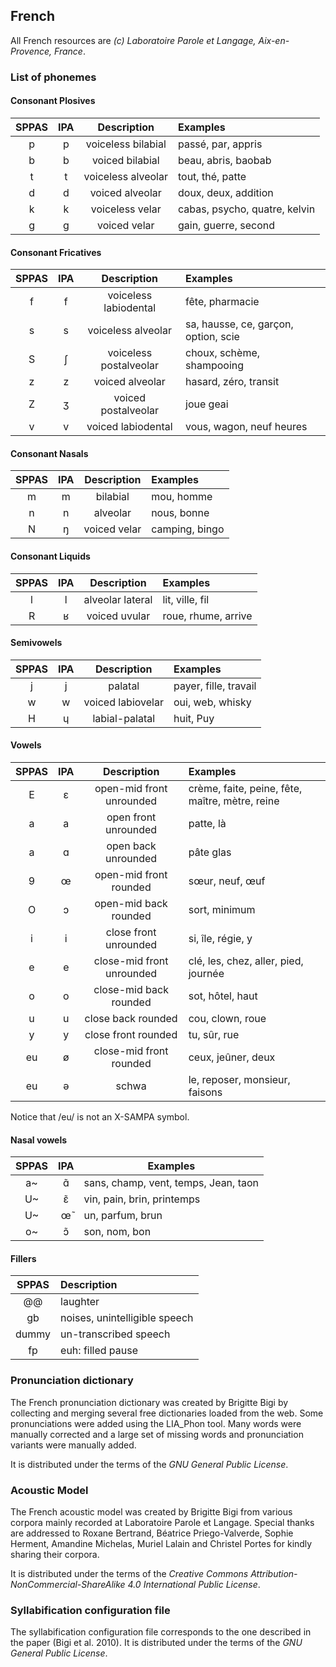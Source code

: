 ## French

All French resources are *(c) Laboratoire Parole et Langage, Aix-en-Provence, France*.


### List of phonemes

#### Consonant Plosives

| SPPAS |  IPA  | Description           | Examples             |
|:-----:|:-----:|:---------------------:|:---------------------|
|   p   |   p   | voiceless bilabial    | passé, par, appris   |
|   b   |   b   | voiced bilabial       | beau, abris, baobab  |
|   t   |   t   | voiceless alveolar    | tout, thé, patte     |
|   d   |   d   | voiced alveolar       | doux, deux, addition |
|   k   |   k   | voiceless velar       | cabas, psycho, quatre, kelvin |
|   g   |   g   | voiced velar          | gain, guerre, second |


#### Consonant Fricatives

| SPPAS |  IPA  | Description            | Examples    |
|:-----:|:-----:|:----------------------:|:------------|
|   f   |   f   | voiceless labiodental  | fête, pharmacie |
|   s   |   s   | voiceless alveolar     | sa, hausse, ce, garçon, option, scie |
|   S   |   ʃ   | voiceless postalveolar | choux, schème, shampooing   |
|   z   |   z   | voiced alveolar        | hasard, zéro, transit       |
|   Z   |   ʒ   | voiced postalveolar    | joue  geai                  |
|   v   |   v   | voiced labiodental     | vous, wagon, neuf heures    |


#### Consonant Nasals

| SPPAS |  IPA  | Description            | Examples         |
|:-----:|:-----:|:----------------------:|:-----------------|
|   m   |   m   | bilabial               | mou, homme       |
|   n   |   n   | alveolar               | nous, bonne      |
|   N   |   ŋ   | voiced velar           | camping, bingo   |


#### Consonant Liquids

| SPPAS |  IPA  | Description            | Examples        |
|:-----:|:-----:|:----------------------:|:----------------|
|   l   |   l   | alveolar lateral       | lit, ville, fil |
|   R   |   ʁ   | voiced uvular          | roue, rhume, arrive |


#### Semivowels

| SPPAS |  IPA  | Description            | Examples      |
|:-----:|:-----:|:----------------------:|:--------------|
|   j   |   j   | palatal                | payer, fille, travail |
|   w   |   w   | voiced labiovelar      | oui, web, whisky | 
|   H   |   ɥ   | labial-palatal         | huit, Puy     |


#### Vowels

| SPPAS |  IPA  | Description               | Examples           |
|:-----:|:-----:|:-------------------------:|:-------------------|
|   E   |   ɛ   | open-mid front unrounded  | crème, faite, peine, fête, maître, mètre, reine |
|   a   |   a   | open front unrounded      | patte, là          |
|   a   |   ɑ   | open back unrounded       | pâte  glas         |
|   9   |   œ   | open-mid front rounded    | sœur, neuf, œuf    |
|   O   |   ɔ   | open-mid back rounded     | sort, minimum      |
|   i   |   i   | close front unrounded     | si, île, régie, y  |
|   e   |   e   | close-mid front unrounded | clé, les, chez, aller, pied, journée |
|   o   |   o   | close-mid back rounded    | sot, hôtel, haut   |
|   u   |   u   | close back rounded        | cou, clown, roue   |
|   y   |   y   | close front rounded       | tu, sûr, rue       |
|  eu   |   ø   | close-mid front rounded   | ceux, jeûner, deux |
|  eu   |   ə   | schwa                     | le, reposer, monsieur, faisons |

Notice that /eu/ is not an X-SAMPA symbol.


#### Nasal vowels

| SPPAS |  IPA  | Examples                             |
|:-----:|:-----:|--------------------------------------|
|  a~   |  ɑ̃    | sans, champ, vent, temps, Jean, taon |
|  U~   |  ɛ̃    | vin, pain, brin, printemps           |
|  U~   |  œ̃    | un, parfum, brun                     |
|  o~   |  ɔ̃    | son, nom, bon                        |


#### Fillers

| SPPAS | Description                     | 
|:-----:|:--------------------------------|
| @@    |  laughter                       |
| gb    |  noises,  unintelligible speech |
| dummy |  un-transcribed speech          |
| fp    |  euh: filled pause              |


### Pronunciation dictionary

The French pronunciation dictionary was created by Brigitte Bigi by collecting
and merging several free dictionaries loaded from the web. Some pronunciations
were added using the LIA_Phon tool. Many words were manually corrected and a 
large set of missing words and pronunciation variants were manually added.

It is distributed under the terms of the *GNU General Public License*.


### Acoustic Model

The French acoustic model was created by Brigitte Bigi from various corpora
mainly recorded at Laboratoire Parole et Langage. 
Special thanks are addressed to Roxane Bertrand, Béatrice Priego-Valverde, 
Sophie Herment, Amandine Michelas, Muriel Lalain and Christel Portes 
for kindly sharing their corpora.

It is distributed under the terms of the 
*Creative Commons Attribution-NonCommercial-ShareAlike 4.0 International Public License*.


### Syllabification configuration file

The syllabification configuration file corresponds to the one described
in the paper (Bigi et al. 2010). It is distributed under the terms of the 
*GNU General Public License*.
